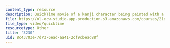 ```yaml
---
content_type: resource
description: QuickTime movie of a kanji character being painted with a brush.
file: https://ol-ocw-studio-app-production.s3.amazonaws.com/courses/21g-504-japanese-iv-spring-2009/8c43703e7d736eadaa412cf9cbead88f_3230.mov
file_type: video/quicktime
resourcetype: Other
title: '3230'
uid: 8c43703e-7d73-6ead-aa41-2cf9cbead88f
---
```

